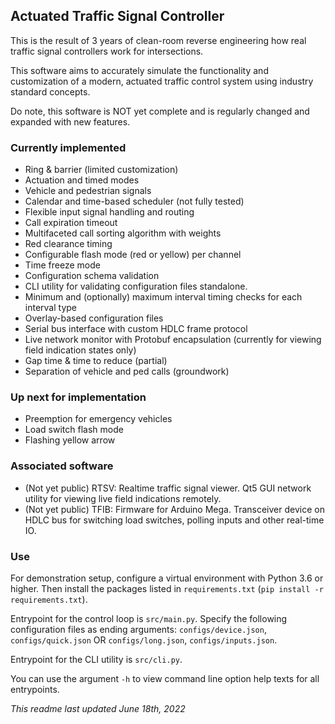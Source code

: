 ## Actuated Traffic Signal Controller

This is the result of 3 years of clean-room reverse engineering how real traffic signal controllers work for intersections.

This software aims to accurately simulate the functionality and customization of a modern, actuated traffic control system using industry standard concepts.

Do note, this software is NOT yet complete and is regularly changed and expanded with new features.

### Currently implemented

- Ring & barrier (limited customization)
- Actuation and timed modes
- Vehicle and pedestrian signals
- Calendar and time-based scheduler (not fully tested)
- Flexible input signal handling and routing
- Call expiration timeout
- Multifaceted call sorting algorithm with weights
- Red clearance timing
- Configurable flash mode (red or yellow) per channel
- Time freeze mode
- Configuration schema validation
- CLI utility for validating configuration files standalone.
- Minimum and (optionally) maximum interval timing checks for each interval type
- Overlay-based configuration files
- Serial bus interface with custom HDLC frame protocol
- Live network monitor with Protobuf encapsulation (currently for viewing field indication states only)
- Gap time & time to reduce (partial)
- Separation of vehicle and ped calls (groundwork)

### Up next for implementation

- Preemption for emergency vehicles
- Load switch flash mode
- Flashing yellow arrow

### Associated software

- (Not yet public) RTSV: Realtime traffic signal viewer. Qt5 GUI network utility for viewing live field indications remotely.
- (Not yet public) TFIB: Firmware for Arduino Mega. Transceiver device on HDLC bus for switching load switches, polling inputs and other real-time IO.

### Use

For demonstration setup, configure a virtual environment with Python 3.6 or higher. Then install the packages listed in `requirements.txt` (`pip install -r requirements.txt`).

Entrypoint for the control loop is `src/main.py`. Specify the following configuration files as ending arguments: `configs/device.json`, `configs/quick.json` OR `configs/long.json`, `configs/inputs.json`. 

Entrypoint for the CLI utility is `src/cli.py`. 

You can use the argument `-h` to view command line option help texts for all entrypoints.

_This readme last updated June 18th, 2022_
